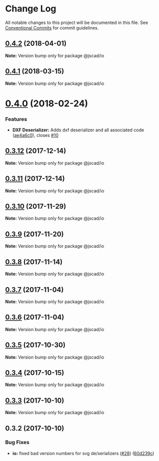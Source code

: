 # Change Log

All notable changes to this project will be documented in this file.
See [Conventional Commits](https://conventionalcommits.org) for commit guidelines.

<a name="0.4.2"></a>
## [0.4.2](https://github.com/jscad/io/compare/@jscad/io@0.4.1...@jscad/io@0.4.2) (2018-04-01)




**Note:** Version bump only for package @jscad/io

<a name="0.4.1"></a>
## [0.4.1](https://github.com/jscad/io/compare/@jscad/io@0.4.0...@jscad/io@0.4.1) (2018-03-15)




**Note:** Version bump only for package @jscad/io

<a name="0.4.0"></a>
# [0.4.0](https://github.com/jscad/io/compare/@jscad/io@0.3.12...@jscad/io@0.4.0) (2018-02-24)


### Features

* **DXF Deserializer:** Adds dxf deserializer and all associated code ([ae4a6c0](https://github.com/jscad/io/commit/ae4a6c0)), closes [#10](https://github.com/jscad/io/issues/10)




<a name="0.3.12"></a>
## [0.3.12](https://github.com/jscad/io/compare/@jscad/io@0.3.11...@jscad/io@0.3.12) (2017-12-14)




**Note:** Version bump only for package @jscad/io

<a name="0.3.11"></a>
## [0.3.11](https://github.com/jscad/io/compare/@jscad/io@0.3.10...@jscad/io@0.3.11) (2017-12-14)




**Note:** Version bump only for package @jscad/io

<a name="0.3.10"></a>
## [0.3.10](https://github.com/jscad/io/compare/@jscad/io@0.3.9...@jscad/io@0.3.10) (2017-11-29)




**Note:** Version bump only for package @jscad/io

<a name="0.3.9"></a>
## [0.3.9](https://github.com/jscad/io/compare/@jscad/io@0.3.8...@jscad/io@0.3.9) (2017-11-20)




**Note:** Version bump only for package @jscad/io

<a name="0.3.8"></a>
## [0.3.8](https://github.com/jscad/io/compare/@jscad/io@0.3.7...@jscad/io@0.3.8) (2017-11-14)




**Note:** Version bump only for package @jscad/io

<a name="0.3.7"></a>
## [0.3.7](https://github.com/jscad/io/compare/@jscad/io@0.3.6...@jscad/io@0.3.7) (2017-11-04)




**Note:** Version bump only for package @jscad/io

<a name="0.3.6"></a>
## [0.3.6](https://github.com/jscad/io/compare/@jscad/io@0.3.5...@jscad/io@0.3.6) (2017-11-04)




**Note:** Version bump only for package @jscad/io

<a name="0.3.5"></a>
## [0.3.5](https://github.com/jscad/io/compare/@jscad/io@0.3.4...@jscad/io@0.3.5) (2017-10-30)




**Note:** Version bump only for package @jscad/io

<a name="0.3.4"></a>
## [0.3.4](https://github.com/jscad/io/compare/@jscad/io@0.3.3...@jscad/io@0.3.4) (2017-10-15)




**Note:** Version bump only for package @jscad/io

<a name="0.3.3"></a>
## [0.3.3](https://github.com/jscad/io/compare/@jscad/io@0.3.2...@jscad/io@0.3.3) (2017-10-10)




**Note:** Version bump only for package @jscad/io

<a name="0.3.2"></a>
## 0.3.2 (2017-10-10)


### Bug Fixes

* **io:** fixed bad version numbers for svg de/serializers ([#28](https://github.com/jscad/io/issues/28)) ([60d239c](https://github.com/jscad/io/commit/60d239c))
